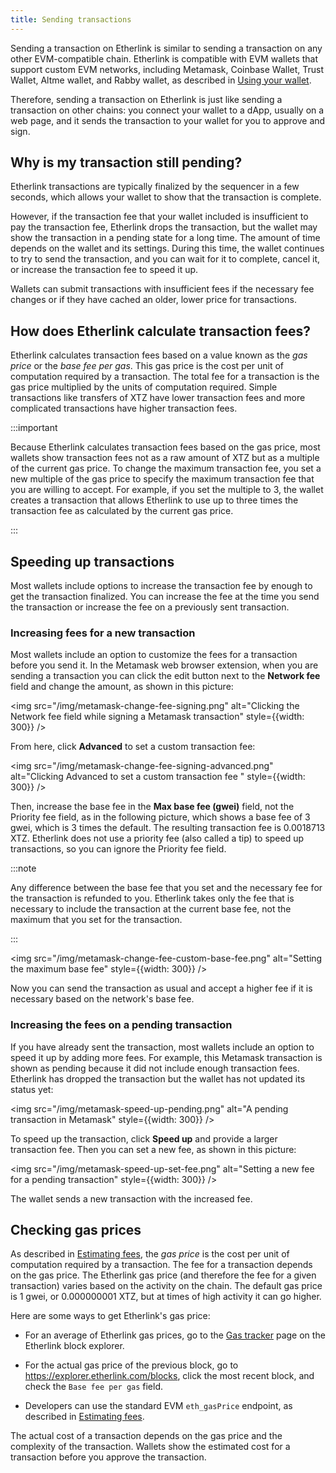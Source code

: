 ```yaml
---
title: Sending transactions
---
```


Sending a transaction on Etherlink is similar to sending a transaction on any other EVM-compatible chain.
Etherlink is compatible with EVM wallets that support custom EVM networks, including Metamask, Coinbase Wallet, Trust Wallet, Altme wallet, and Rabby wallet, as described in [Using your wallet](/get-started/using-your-wallet).

Therefore, sending a transaction on Etherlink is just like sending a transaction on other chains: you connect your wallet to a dApp, usually on a web page, and it sends the transaction to your wallet for you to approve and sign.

## Why is my transaction still pending?

Etherlink transactions are typically finalized by the sequencer in a few seconds, which allows your wallet to show that the transaction is complete.

However, if the transaction fee that your wallet included is insufficient to pay the transaction fee, Etherlink drops the transaction, but the wallet may show the transaction in a pending state for a long time.
The amount of time depends on the wallet and its settings.
During this time, the wallet continues to try to send the transaction, and you can wait for it to complete, cancel it, or increase the transaction fee to speed it up.

Wallets can submit transactions with insufficient fees if the necessary fee changes or if they have cached an older, lower price for transactions.

## How does Etherlink calculate transaction fees?

Etherlink calculates transaction fees based on a value known as the _gas price_ or the _base fee per gas_.
This gas price is the cost per unit of computation required by a transaction.
The total fee for a transaction is the gas price multiplied by the units of computation required.
Simple transactions like transfers of XTZ have lower transaction fees and more complicated transactions have higher transaction fees.

:::important

Because Etherlink calculates transaction fees based on the gas price, most wallets show transaction fees not as a raw amount of XTZ but as a multiple of the current gas price.
To change the maximum transaction fee, you set a new multiple of the gas price to specify the maximum transaction fee that you are willing to accept.
For example, if you set the multiple to 3, the wallet creates a transaction that allows Etherlink to use up to three times the transaction fee as calculated by the current gas price.

:::

## Speeding up transactions

Most wallets include options to increase the transaction fee by enough to get the transaction finalized.
You can increase the fee at the time you send the transaction or increase the fee on a previously sent transaction.

### Increasing fees for a new transaction

Most wallets include an option to customize the fees for a transaction before you send it.
In the Metamask web browser extension, when you are sending a transaction you can click the edit button next to the **Network fee** field and change the amount, as shown in this picture:

<img src="/img/metamask-change-fee-signing.png" alt="Clicking the Network fee field while signing a Metamask transaction" style={{width: 300}} />

From here, click **Advanced** to set a custom transaction fee:

<img src="/img/metamask-change-fee-signing-advanced.png" alt="Clicking Advanced to set a custom transaction fee " style={{width: 300}} />

Then, increase the base fee in the **Max base fee (gwei)** field, not the Priority fee field, as in the following picture, which shows a base fee of 3 gwei, which is 3 times the default.
The resulting transaction fee is 0.0018713 XTZ.
Etherlink does not use a priority fee (also called a tip) to speed up transactions, so you can ignore the Priority fee field.

:::note

Any difference between the base fee that you set and the necessary fee for the transaction is refunded to you.
Etherlink takes only the fee that is necessary to include the transaction at the current base fee, not the maximum that you set for the transaction.

:::

<img src="/img/metamask-change-fee-custom-base-fee.png" alt="Setting the maximum base fee" style={{width: 300}} />

Now you can send the transaction as usual and accept a higher fee if it is necessary based on the network's base fee.

### Increasing the fees on a pending transaction

If you have already sent the transaction, most wallets include an option to speed it up by adding more fees.
For example, this Metamask transaction is shown as pending because it did not include enough transaction fees.
Etherlink has dropped the transaction but the wallet has not updated its status yet:

<img src="/img/metamask-speed-up-pending.png" alt="A pending transaction in Metamask" style={{width: 300}} />

To speed up the transaction, click **Speed up** and provide a larger transaction fee.
Then you can set a new fee, as shown in this picture:

<img src="/img/metamask-speed-up-set-fee.png" alt="Setting a new fee for a pending transaction" style={{width: 300}} />

The wallet sends a new transaction with the increased fee.

## Checking gas prices

As described in [Estimating fees](/building-on-etherlink/estimating-fees), the _gas price_ is the cost per unit of computation required by a transaction.
The fee for a transaction depends on the gas price.
The Etherlink gas price (and therefore the fee for a given transaction) varies based on the activity on the chain.
The default gas price is 1 gwei, or 0.000000001 XTZ, but at times of high activity it can go higher.

Here are some ways to get Etherlink's gas price:

- For an average of Etherlink gas prices, go to the [Gas tracker](https://explorer.etherlink.com/gas-tracker) page on the Etherlink block explorer.

- For the actual gas price of the previous block, go to https://explorer.etherlink.com/blocks, click the most recent block, and check the `Base fee per gas` field.

- Developers can use the standard EVM `eth_gasPrice` endpoint, as described in [Estimating fees](/building-on-etherlink/estimating-fees).

The actual cost of a transaction depends on the gas price and the complexity of the transaction.
Wallets show the estimated cost for a transaction before you approve the transaction.

